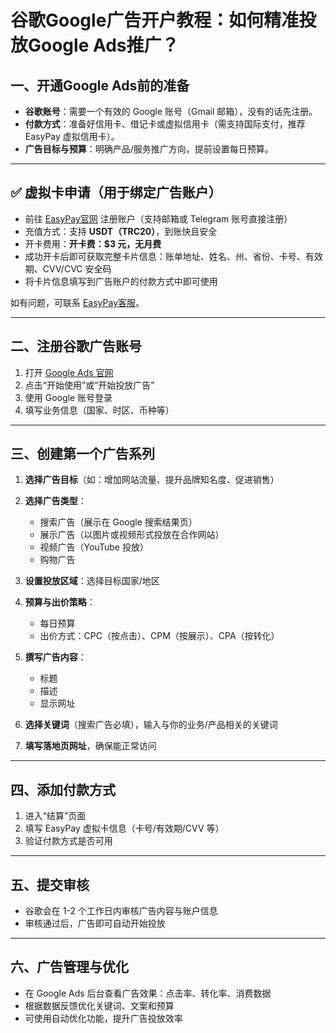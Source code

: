 # 谷歌Google广告开户教程：如何精准投放Google Ads推广？

## 一、开通Google Ads前的准备

- **谷歌账号**：需要一个有效的 Google 账号（Gmail 邮箱），没有的话先注册。  
- **付款方式**：准备好信用卡、借记卡或虚拟信用卡（需支持国际支付，推荐 EasyPay 虚拟信用卡）。  
- **广告目标与预算**：明确产品/服务推广方向，提前设置每日预算。  

---

## ✅ 虚拟卡申请（用于绑定广告账户）

- 前往 [EasyPay官网](https://easy-pay.site/pages/user/signup?ref=RVBFc3VUQ3dOSEAxMQ==) 注册账户（支持邮箱或 Telegram 账号直接注册）  
- 充值方式：支持 **USDT（TRC20）**，到账快且安全  
- 开卡费用：**开卡费：$3 元，无月费**  
- 成功开卡后即可获取完整卡片信息：账单地址、姓名、州、省份、卡号、有效期、CVV/CVC 安全码  
- 将卡片信息填写到广告账户的付款方式中即可使用  

如有问题，可联系 [EasyPay客服](https://t.me/easypay_u)。

---

## 二、注册谷歌广告账号

1. 打开 [Google Ads 官网](https://ads.google.com)  
2. 点击“开始使用”或“开始投放广告”  
3. 使用 Google 账号登录  
4. 填写业务信息（国家、时区、币种等）  

---

## 三、创建第一个广告系列

1. **选择广告目标**（如：增加网站流量、提升品牌知名度、促进销售）  
2. **选择广告类型**：  
   - 搜索广告（展示在 Google 搜索结果页）  
   - 展示广告（以图片或视频形式投放在合作网站）  
   - 视频广告（YouTube 投放）  
   - 购物广告  

3. **设置投放区域**：选择目标国家/地区  
4. **预算与出价策略**：  
   - 每日预算  
   - 出价方式：CPC（按点击）、CPM（按展示）、CPA（按转化）  

5. **撰写广告内容**：  
   - 标题  
   - 描述  
   - 显示网址  

6. **选择关键词**（搜索广告必填），输入与你的业务/产品相关的关键词  
7. **填写落地页网址**，确保能正常访问  

---

## 四、添加付款方式

1. 进入“结算”页面  
2. 填写 EasyPay 虚拟卡信息（卡号/有效期/CVV 等）  
3. 验证付款方式是否可用  

---

## 五、提交审核

- 谷歌会在 1-2 个工作日内审核广告内容与账户信息  
- 审核通过后，广告即可自动开始投放  

---

## 六、广告管理与优化

- 在 Google Ads 后台查看广告效果：点击率、转化率、消费数据  
- 根据数据反馈优化关键词、文案和预算  
- 可使用自动优化功能，提升广告投放效率  

